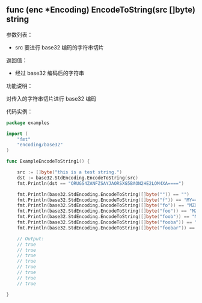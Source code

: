 ## func (enc *Encoding) EncodeToString(src []byte) string

参数列表：

- src 要进行 base32 编码的字符串切片

返回值：

- 经过 base32 编码后的字符串

功能说明：

对传入的字符串切片进行 base32 编码

代码实例：

```go
package examples

import (
    "fmt"
    "encoding/base32"
)

func ExampleEncodeToString1() {

    src := []byte("this is a test string.")
    dst := base32.StdEncoding.EncodeToString(src)
    fmt.Println(dst == "ORUGS4ZANFZSAYJAORSXG5BAON2HE2LOM4XA====")

    fmt.Println(base32.StdEncoding.EncodeToString([]byte("")) == "")
    fmt.Println(base32.StdEncoding.EncodeToString([]byte("f")) == "MY======")
    fmt.Println(base32.StdEncoding.EncodeToString([]byte("fo")) == "MZXQ====")
    fmt.Println(base32.StdEncoding.EncodeToString([]byte("foo")) == "MZXW6===")
    fmt.Println(base32.StdEncoding.EncodeToString([]byte("foob")) == "MZXW6YQ=")
    fmt.Println(base32.StdEncoding.EncodeToString([]byte("fooba")) == "MZXW6YTB")
    fmt.Println(base32.StdEncoding.EncodeToString([]byte("foobar")) == "MZXW6YTBOI======")

    // Output:
    // true
    // true
    // true
    // true
    // true
    // true
    // true
    // true

}
```
